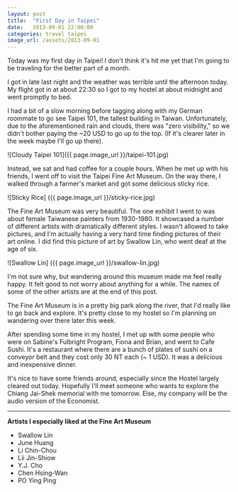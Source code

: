 ```yaml
---
layout: post
title:  "First Day in Taipei"
date:   2013-09-01 22:00:00
categories: travel taipei
image_url: /assets/2013-09-01
---
```


Today was my first day in Taipei! I don't think it's hit me yet that I'm going to be traveling for the better part of a month.

I got in late last night and the weather was terrible until the afternoon today. My flight got in at about 22:30 so I got to my hostel at about midnight and went promptly to bed.

I had a bit of a slow morning before tagging along with my German roommate to go see Taipei 101, the tallest building in Taiwan. Unfortunately, due to the aforementioned rain and clouds, there was "zero visibility," so we didn't bother paying the ~20 USD to go up to the top. (If it's clearer later in the week maybe I'll go up there).

![Cloudy Taipei 101]({{ page.image_url }}/taipei-101.jpg)

Instead, we sat and had coffee for a couple hours. When he met up with his friends, I went off to visit the Taipei Fine Art Museum. On the way there, I walked through a farmer's market and got some delicious sticky rice.

![Sticky Rice] ({{ page.image_url }}/sticky-rice.jpg)

The Fine Art Museum was very beautiful. The one exhibit I went to was about female Taiwanese painters from 1930-1980. It showcased a number of different artists with dramatically different styles. I wasn't allowed to take pictures, and I'm actually having a very hard time finding pictures of their art online. I did find this picture of art by Swallow Lin, who went deaf at the age of six.

![Swallow Lin] ({{ page.image_url }}/swallow-lin.jpg)

I'm not sure why, but wandering around this museum made me feel really happy.  It felt good to not worry about anything for a while. The names of some of the other artists are at the end of this post.

The Fine Art Museum is in a pretty big park along the river, that I'd really like to go back and explore. It's pretty close to my hostel so I'm planning on wandering over there later this week.

After spending some time in my hostel, I met up with some people who were on Sabine's Fulbright Program, Fiona and Brian, and went to Cafe Sushi. It's a restaurant where there are a bunch of plates of sushi on a conveyor belt and they cost only 30 NT each (~ 1 USD). It was a delicious and inexpensive dinner.

It's nice to have some friends around, especially since the Hostel largely cleared out today. Hopefully I'll meet someone who wants to explore the Chiang Jai-Shek memorial with me tomorrow. Else, my company will be the audio version of the Economist.

***

**Artists I especially liked at the Fine Art Museum**

+ Swallow Lin
+ June Huang
+ Li Chin-Chou
+ Lii Jin-Shiow
+ Y.J. Cho
+ Chen Hsing-Wan
+ PO Ying Ping
